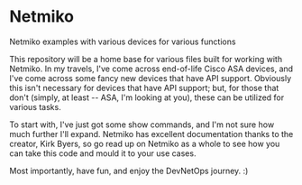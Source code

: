 # Netmiko
Netmiko examples with various devices for various functions

This repository will be a home base for various files built for working with Netmiko. In my travels, I've come across end-of-life Cisco ASA devices, and I've come across some fancy new devices that have API support. Obviously this isn't necessary for devices that have API support; but, for those that don't (simply, at least -- ASA, I'm looking at you), these can be utilized for various tasks.

To start with, I've just got some show commands, and I'm not sure how much further I'll expand. Netmiko has excellent documentation thanks to the creator, Kirk Byers, so go read up on Netmiko as a whole to see how you can take this code and mould it to your use cases.

Most importantly, have fun, and enjoy the DevNetOps journey. :)
